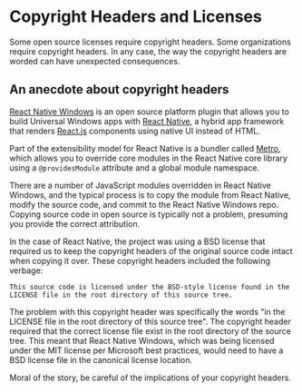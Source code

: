 # Copyright Headers and Licenses

Some open source licenses require copyright headers. Some organizations require copyright headers. In any case, the way the copyright headers are worded can have unexpected consequences.

## An anecdote about copyright headers

[React Native Windows](https://github.com/Microsoft/react-native-windows) is an open source platform plugin that allows you to build Universal Windows apps with [React Native](https://github.com/facebook/react-native), a hybrid app framework that renders [React.js](https://github.com/facebook/react) components using native UI instead of HTML.

Part of the extensibility model for React Native is a bundler called [Metro](https://github.com/facebook/metro), which allows you to override core modules in the React Native core library using a `@providesModule` attribute and a global module namespace.

There are a number of JavaScript modules overridden in React Native Windows, and the typical process is to copy the module from React Native, modify the source code, and commit to the React Native Windows repo. Copying source code in open source is typically not a problem, presuming you provide the correct attribution.

In the case of React Native, the project was using a BSD license that required us to keep the copyright headers of the original source code intact when copying it over. These copyright headers included the following verbage:

```nil
This source code is licensed under the BSD-style license found in the
LICENSE file in the root directory of this source tree.
```

The problem with this copyright header was specifically the words "in the
LICENSE file in the root directory of this source tree". The copyright header required that the correct license file exist in the root directory of the source tree. This meant that React Native Windows, which was being licensed under the MIT license per Microsoft best practices, would need to have a BSD license file in the canonical license location.

Moral of the story, be careful of the implications of your copyright headers.
